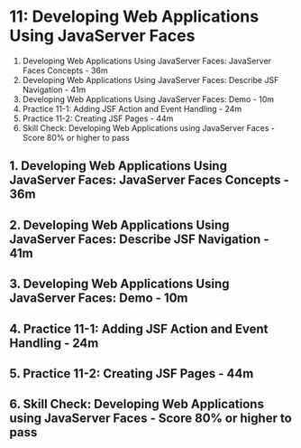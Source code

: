 # 11: Developing Web Applications Using JavaServer Faces

1. Developing Web Applications Using JavaServer Faces: JavaServer Faces Concepts - 36m
2. Developing Web Applications Using JavaServer Faces: Describe JSF Navigation - 41m 
3. Developing Web Applications Using JavaServer Faces: Demo - 10m
4. Practice 11-1: Adding JSF Action and Event Handling - 24m
5. Practice 11-2: Creating JSF Pages - 44m
6. Skill Check: Developing Web Applications using JavaServer Faces - Score 80% or higher to pass

## 1. Developing Web Applications Using JavaServer Faces: JavaServer Faces Concepts - 36m
## 2. Developing Web Applications Using JavaServer Faces: Describe JSF Navigation - 41m 
## 3. Developing Web Applications Using JavaServer Faces: Demo - 10m
## 4. Practice 11-1: Adding JSF Action and Event Handling - 24m
## 5. Practice 11-2: Creating JSF Pages - 44m
## 6. Skill Check: Developing Web Applications using JavaServer Faces - Score 80% or higher to pass
